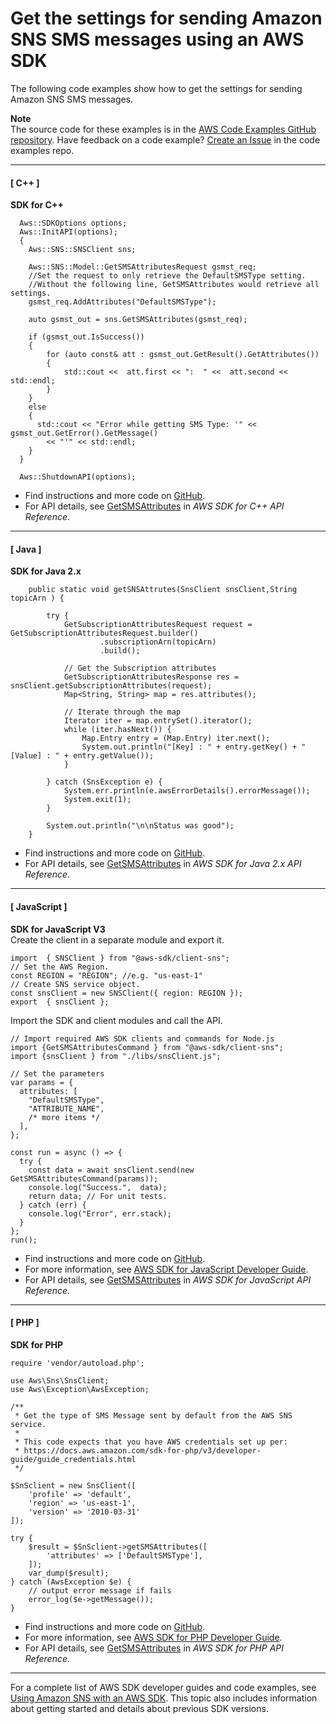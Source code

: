 # Get the settings for sending Amazon SNS SMS messages using an AWS SDK<a name="example_sns_GetSMSAttributes_section"></a>

The following code examples show how to get the settings for sending Amazon SNS SMS messages\.

**Note**  
The source code for these examples is in the [AWS Code Examples GitHub repository](https://github.com/awsdocs/aws-doc-sdk-examples)\. Have feedback on a code example? [Create an Issue](https://github.com/awsdocs/aws-doc-sdk-examples/issues/new/choose) in the code examples repo\. 

------
#### [ C\+\+ ]

**SDK for C\+\+**  
  

```
  Aws::SDKOptions options;
  Aws::InitAPI(options);
  {
    Aws::SNS::SNSClient sns;

    Aws::SNS::Model::GetSMSAttributesRequest gsmst_req;
    //Set the request to only retrieve the DefaultSMSType setting. 
    //Without the following line, GetSMSAttributes would retrieve all settings.
    gsmst_req.AddAttributes("DefaultSMSType");

    auto gsmst_out = sns.GetSMSAttributes(gsmst_req);

    if (gsmst_out.IsSuccess())
    {
        for (auto const& att : gsmst_out.GetResult().GetAttributes())
        {
            std::cout <<  att.first << ":  " <<  att.second << std::endl;
        }
    }
    else
    {
      std::cout << "Error while getting SMS Type: '" << gsmst_out.GetError().GetMessage()
        << "'" << std::endl;
    }
  }

  Aws::ShutdownAPI(options);
```
+  Find instructions and more code on [GitHub](https://github.com/awsdocs/aws-doc-sdk-examples/tree/main/cpp/example_code/sns#code-examples)\. 
+  For API details, see [GetSMSAttributes](https://docs.aws.amazon.com/goto/SdkForCpp/sns-2010-03-31/GetSMSAttributes) in *AWS SDK for C\+\+ API Reference*\. 

------
#### [ Java ]

**SDK for Java 2\.x**  
  

```
    public static void getSNSAttrutes(SnsClient snsClient,String topicArn ) {

        try {
            GetSubscriptionAttributesRequest request = GetSubscriptionAttributesRequest.builder()
                    .subscriptionArn(topicArn)
                    .build();

            // Get the Subscription attributes
            GetSubscriptionAttributesResponse res = snsClient.getSubscriptionAttributes(request);
            Map<String, String> map = res.attributes();

            // Iterate through the map
            Iterator iter = map.entrySet().iterator();
            while (iter.hasNext()) {
                Map.Entry entry = (Map.Entry) iter.next();
                System.out.println("[Key] : " + entry.getKey() + " [Value] : " + entry.getValue());
            }

        } catch (SnsException e) {
            System.err.println(e.awsErrorDetails().errorMessage());
            System.exit(1);
        }

        System.out.println("\n\nStatus was good");
    }
```
+  Find instructions and more code on [GitHub](https://github.com/awsdocs/aws-doc-sdk-examples/tree/main/javav2/example_code/sns#readme)\. 
+  For API details, see [GetSMSAttributes](https://docs.aws.amazon.com/goto/SdkForJavaV2/sns-2010-03-31/GetSMSAttributes) in *AWS SDK for Java 2\.x API Reference*\. 

------
#### [ JavaScript ]

**SDK for JavaScript V3**  
Create the client in a separate module and export it\.  

```
import  { SNSClient } from "@aws-sdk/client-sns";
// Set the AWS Region.
const REGION = "REGION"; //e.g. "us-east-1"
// Create SNS service object.
const snsClient = new SNSClient({ region: REGION });
export  { snsClient };
```
Import the SDK and client modules and call the API\.  

```
// Import required AWS SDK clients and commands for Node.js
import {GetSMSAttributesCommand } from "@aws-sdk/client-sns";
import {snsClient } from "./libs/snsClient.js";

// Set the parameters
var params = {
  attributes: [
    "DefaultSMSType",
    "ATTRIBUTE_NAME",
    /* more items */
  ],
};

const run = async () => {
  try {
    const data = await snsClient.send(new GetSMSAttributesCommand(params));
    console.log("Success.",  data);
    return data; // For unit tests.
  } catch (err) {
    console.log("Error", err.stack);
  }
};
run();
```
+  Find instructions and more code on [GitHub](https://github.com/awsdocs/aws-doc-sdk-examples/tree/main/javascriptv3/example_code/sns#code-examples)\. 
+  For more information, see [AWS SDK for JavaScript Developer Guide](https://docs.aws.amazon.com/sdk-for-javascript/v3/developer-guide/sns-examples-subscribing-unubscribing-topics.html#sns-confirm-subscription-email)\. 
+  For API details, see [GetSMSAttributes](https://docs.aws.amazon.com/AWSJavaScriptSDK/v3/latest/clients/client-sns/classes/getsmsattributescommand.html) in *AWS SDK for JavaScript API Reference*\. 

------
#### [ PHP ]

**SDK for PHP**  
  

```
require 'vendor/autoload.php';

use Aws\Sns\SnsClient; 
use Aws\Exception\AwsException;

/**
 * Get the type of SMS Message sent by default from the AWS SNS service.
 *
 * This code expects that you have AWS credentials set up per:
 * https://docs.aws.amazon.com/sdk-for-php/v3/developer-guide/guide_credentials.html
 */
 
$SnSclient = new SnsClient([
    'profile' => 'default',
    'region' => 'us-east-1',
    'version' => '2010-03-31'
]);

try {
    $result = $SnSclient->getSMSAttributes([
        'attributes' => ['DefaultSMSType'],
    ]);
    var_dump($result);
} catch (AwsException $e) {
    // output error message if fails
    error_log($e->getMessage());
}
```
+  Find instructions and more code on [GitHub](https://github.com/awsdocs/aws-doc-sdk-examples/tree/main/php/example_code/sns#code-examples)\. 
+  For more information, see [AWS SDK for PHP Developer Guide](https://docs.aws.amazon.com/sdk-for-php/v3/developer-guide/sns-examples-sending-sms.html#get-sms-attributes)\. 
+  For API details, see [GetSMSAttributes](https://docs.aws.amazon.com/goto/SdkForPHPV3/sns-2010-03-31/GetSMSAttributes) in *AWS SDK for PHP API Reference*\. 

------

For a complete list of AWS SDK developer guides and code examples, see [Using Amazon SNS with an AWS SDK](sdk-general-information-section.md)\. This topic also includes information about getting started and details about previous SDK versions\.